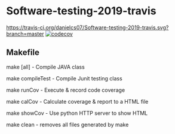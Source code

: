 # Software-testing-2019-travis

https://travis-ci.org/danielcs07/Software-testing-2019-travis.svg?branch=master
[![codecov](https://codecov.io/gh/danielcs07/Software-testing-2019-travis/branch/master/graph/badge.svg)](https://codecov.io/gh/danielcs07/Software-testing-2019-travis)

## Makefile
make [all]		- Compile JAVA class

make compileTest	- Compile Junit testing class

make runCov		- Execute & record code coverage

make calCov		- Calculate coverage & report to a HTML file

make showCov		- Use python HTTP server to show HTML

make clean		- removes all files generated by make
